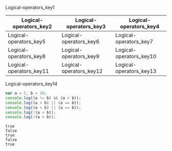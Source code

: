 Logical-operators_key1



|Logical-operators_key2|Logical-operators_key3|Logical-operators_key4|
|-----------|-----------|-----------|
|Logical-operators_key5|Logical-operators_key6|Logical-operators_key7|
|Logical-operators_key8|Logical-operators_key9|Logical-operators_key10|
|Logical-operators_key11|Logical-operators_key12|Logical-operators_key13|

Logical-operators_key14
 
```javascript
var a = 5, b = 10;
console.log((a != b) && (a < b));
console.log((a > b) || (a == b));
console.log((a < b) || (a == b));
console.log(!(a < b));
console.log(!(a > b));
```
```solution
true
false
true
false
true
```